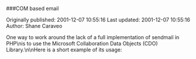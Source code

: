 ###COM based email

Originally published: 2001-12-07 10:55:16
Last updated: 2001-12-07 10:55:16
Author: Shane Caraveo

One way to work around the lack of a full implementation of sendmail in PHP\nis to use the Microsoft Collaboration Data Objects (CDO) Library.\n\nHere is a short example of its usage: